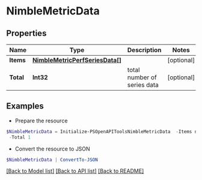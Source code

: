 # NimbleMetricData
## Properties

Name | Type | Description | Notes
------------ | ------------- | ------------- | -------------
**Items** | [**NimbleMetricPerfSeriesData[]**](NimbleMetricPerfSeriesData.md) |  | [optional] 
**Total** | **Int32** | total number of series data | [optional] 

## Examples

- Prepare the resource
```powershell
$NimbleMetricData = Initialize-PSOpenAPIToolsNimbleMetricData  -Items null `
 -Total 1
```

- Convert the resource to JSON
```powershell
$NimbleMetricData | ConvertTo-JSON
```

[[Back to Model list]](../README.md#documentation-for-models) [[Back to API list]](../README.md#documentation-for-api-endpoints) [[Back to README]](../README.md)

